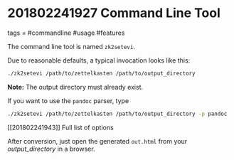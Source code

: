 # 201802241927 Command Line Tool
tags = #commandline #usage #features

The command line tool is named `zk2setevi`.

Due to reasonable defaults, a typical invocation looks like this:

```bash
./zk2setevi /path/to/zettelkasten /path/to/output_directory
```

**Note:** The output directory must already exist.

If you want to use the `pandoc` parser, type

```bash
./zk2setevi /path/to/zettelkasten /path/to/output_directory -p pandoc
```

[[201802241943]] Full list of options

After conversion, just open the generated `out.html` from your *output_directory* in a browser.